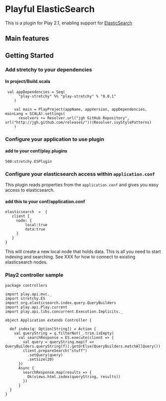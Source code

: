 # Playful  ElasticSearch

This is a plugin for Play 2.1, enabling support for [ElasticSearch](http://www.elasticsearch.org)

## Main features


## Getting Started

### Add stretchy to your dependencies

#### In project/Build.scala

```
 val appDependencies = Seq(
      "play-stretchy" %% "play-stretchy" % "0.0.1"
    )

    val main = PlayProject(appName, appVersion, appDependencies, mainLang = SCALA).settings(
      resolvers += Resolver.url("jgh GitHub Repository", url("http://jgh.github.com/releases/"))(Resolver.ivyStylePatterns)
    )
```


### Configure your application to use plugin

#### add to your conf/play.plugins

```
500:stretchy.ESPlugin
```

### Configure your elasticsearch access within `application.conf`

This plugin reads properties from the `application.conf` and gives you easy access to  elasticsearch.

#### add this to your conf/application.conf

```
elasticsearch  =  {
   client {
     node: {
         local:true
         data:true
     }
   }
}
```
This will create a new local node that holds data. This is  all you  need to start  indexing  and searching. See XXX  for  how to connect  to
existing  elasticsearch nodes.

### Play2 controller sample

```
package controllers

import play.api.mvc._
import stretchy.ES
import org.elasticsearch.index.query.QueryBuilders
import play.api.Play.current
import play.api.libs.concurrent.Execution.Implicits._

object Application extends Controller {

  def index(q: Option[String]) = Action {
    val queryString = q.filterNot(_.trim.isEmpty)
      val searchResponse = ES.execute(client => {
        val query = queryString.map(f => QueryBuilders.queryString(f)).getOrElse(QueryBuilders.matchAllQuery())
        client.prepareSearch("stuff")
          .setQuery(query)
          .setSize(20)
      })
      Async {
        searchResponse.map(results => {
          Ok(views.html.index(queryString, results))
        })
      }
  }
}
```


